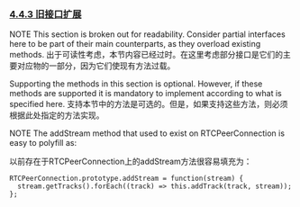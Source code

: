 ### [4.4.3 旧接口扩展](http://w3c.github.io/webrtc-pc/#legacy-interface-extensions)

NOTE
This section is broken out for readability. Consider partial interfaces here to be part of their main counterparts, as they overload existing methods.
出于可读性考虑，本节内容已经过时。在这里考虑部分接口是它们的主要对应物的一部分，因为它们使现有方法过载。

Supporting the methods in this section is optional. However, if these methods are supported it is mandatory to implement according to what is specified here.
支持本节中的方法是可选的。但是，如果支持这些方法，则必须根据此处指定的方法实现。

NOTE
The addStream method that used to exist on RTCPeerConnection is easy to polyfill as:

以前存在于RTCPeerConnection上的addStream方法很容易填充为：

```
RTCPeerConnection.prototype.addStream = function(stream) {
  stream.getTracks().forEach((track) => this.addTrack(track, stream));
};

```
